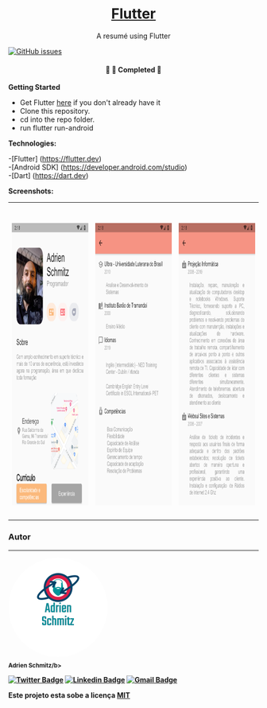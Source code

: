 <h1 align="center">
    <a href="https://flutter.dev/"> Flutter</a>
</h1>
<p align="center"> A resumé using Flutter</p>


<a href="https://github.com/adrienschmitz/profile_app/issues"><img alt="GitHub issues" src="https://img.shields.io/github/issues/adrienschmitz/profile_app"></a>


<h4 align="center"> 
	🚧   🚀 Completed  🚧
</h4>

  <b>Getting Started</b>

- Get Flutter <a href="https://flutter.dev" rel="nofollow">here</a> if you don't already have it
- Clone this repository.
- cd into the repo folder.
- run flutter run-android

<b>Technologies:</b>

 -[Flutter] (<a href="https://flutter.dev" rel="nofollow">https://flutter.dev</a>)<br/>
 -[Android SDK] (<a href="https://developer.android.com/studio" rel="nofollow">https://developer.android.com/studio</a>)<br/>
 -[Dart] (<a href="https://dart.dev" rel="nofollow">https://dart.dev</a>)
 

<b>Screenshots:</b>
 
 <table style="width:100%">
  <tr>
    <td><h1 align="center">
  <img alt="Profile Page" title="Profile Page" src="./assets/screenshots/screenshot-2021-03-24_15.19.42.938.png" width="320" height="568" />
</h1></td>
    <td><h1 align="center">
  <img alt="School" title="School" src="./assets/screenshots/screenshot-2021-03-24_15.19.53.896.png" width="320" height="568" />
</h1></td> 
    <td><h1 align="center">
  <img alt="Work" title="Work" src="./assets/screenshots/screenshot-2021-03-24_15.20.03.153.png" width="320" height="568" />
</h1></td>
  </tr>
 </table>
 
 
 
### Autor
---

 <img style="border-radius: 50%;" src="./assets/screenshots/adrien_logo.png" alt=""/>
 <br />
 <sub><b>Adrien Schmitz/b></sub></a>



[![Twitter Badge](https://img.shields.io/badge/-@adrienschmitz-1ca0f1?style=flat-square&labelColor=1ca0f1&logo=twitter&logoColor=white&link=https://twitter.com/adrienschmitz)](https://twitter.com/adrienschmitz) [![Linkedin Badge](https://img.shields.io/badge/-Adrien-blue?style=flat-square&logo=Linkedin&logoColor=white&link=https://www.linkedin.com/in/adrienschmitz/)](https://www.linkedin.com/in/adrienschmitz/) 
[![Gmail Badge](https://img.shields.io/badge/-adriens.schmitz@gmail.com-c14438?style=flat-square&logo=Gmail&logoColor=white&link=mailto:adrien.schmitz@gmail.com)](mailto:adrien.schmitz@gmail.com)

Este projeto esta sobe a licença <a href="https://github.com//adrienschmitz/profile_app/blob/main/LICENSE">MIT</a>

